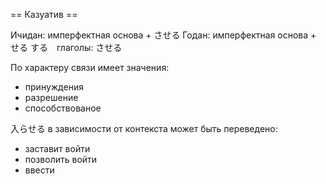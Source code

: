 
== Казуатив ==


Ичидан: имперфектная основа + させる
Годан: имперфектная основа + せる
する　глаголы: させる

По характеру связи имеет значения: 
* принуждения
* разрешение
* способствованое

入らせる в зависимости от контекста может быть переведено:
* заставит войти
* позволить войти
* ввести
